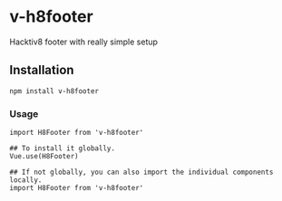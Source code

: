 # v-h8footer
Hacktiv8 footer with really simple setup

## Installation
```
npm install v-h8footer
```

### Usage
```
import H8Footer from 'v-h8footer'

## To install it globally.
Vue.use(H8Footer)

## If not globally, you can also import the individual components locally.
import H8Footer from 'v-h8footer'

```
